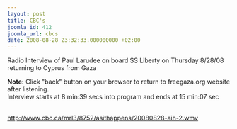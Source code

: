 ```yaml
---
layout: post
title: CBC's
joomla_id: 412
joomla_url: cbcs
date: 2008-08-28 23:32:33.000000000 +02:00
---
```

<p>Radio Interview of Paul Larudee on board SS Liberty on Thursday 8/28/08 returning to Cyprus from Gaza</p><p><strong>Note:</strong> Click &quot;back&quot; button on your browser to return to freegaza.org website after listening.<br />Interview starts at 8 min:39 secs into program and ends at 15 min:07 sec</p><p><br /><a href="http://www.cbc.ca/mrl3/8752/asithappens/20080828-aih-2.wmv" target="_self">http://www.cbc.ca/mrl3/8752/asithappens/20080828-aih-2.wmv</a></p><p><a href=""></a></p>

